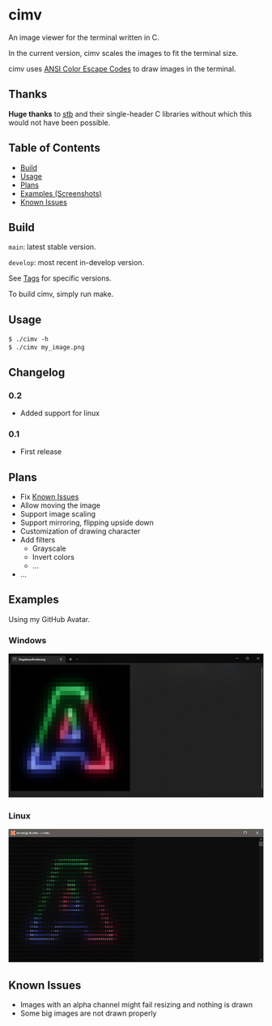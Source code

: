 # cimv

An image viewer for the terminal written in C.

In the current version, cimv scales the images to fit the terminal size.

cimv uses [ANSI Color Escape Codes](https://en.wikipedia.org/wiki/ANSI_escape_code#Colors) to draw images in the terminal.

## **Thanks**

**Huge thanks** to [stb](https://github.com/nothings/stb) and their single-header C libraries without which this would not have been possible.

## Table of Contents

- [Build](#build)
- [Usage](#usage)
- [Plans](#plans)
- [Examples (Screenshots)](#examples)
- [Known Issues](#known-issues)

## Build

`main`: latest stable version.

`develop`: most recent in-develop version.

See [Tags](https://github.com/Arcxm/cimv/tags) for specific versions.

To build cimv, simply run make.

## Usage

```console
$ ./cimv -h
$ ./cimv my_image.png
```

## Changelog

### 0.2

- Added support for linux

### 0.1

- First release

## Plans

- Fix [Known Issues](#known-issues)
- Allow moving the image
- Support image scaling
- Support mirroring, flipping upside down
- Customization of drawing character
- Add filters
    - Grayscale
    - Invert colors
    - ...
- ...

## Examples

Using my GitHub Avatar.

### Windows

![Screenshot - Windows Arcxm Avatar](screenshots/Screenshot_Windows_Arcxm_GitHub_Avatar.png)

### Linux

![Screenshot - Linux Arcxm Avatar](screenshots/Screenshot_Linux_Arcxm_GitHub_Avatar.png)

## Known Issues

- Images with an alpha channel might fail resizing and nothing is drawn
- Some big images are not drawn properly